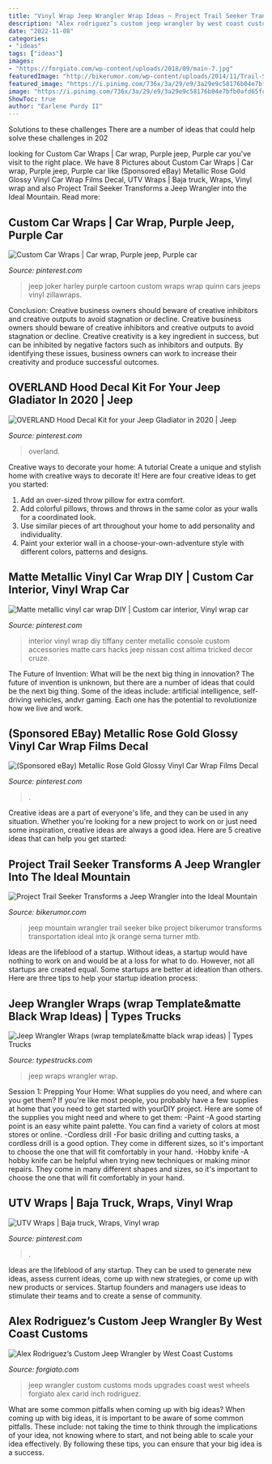 ```yaml
---
title: "Vinyl Wrap Jeep Wrangler Wrap Ideas ~ Project Trail Seeker Transforms A Jeep Wrangler Into The Ideal Mountain"
description: "Alex rodriguez’s custom jeep wrangler by west coast customs"
date: "2022-11-08"
categories:
- "ideas"
tags: ["ideas"]
images:
- "https://forgiato.com/wp-content/uploads/2018/09/main-7.jpg"
featuredImage: "http://bikerumor.com/wp-content/uploads/2014/11/Trail-Seeker-Jeep-Turner-bikes-SEMA-2.jpg"
featured_image: "https://i.pinimg.com/736x/3a/29/e9/3a29e9c58176b04e7bfb0afd65fc269a.jpg"
image: "https://i.pinimg.com/736x/3a/29/e9/3a29e9c58176b04e7bfb0afd65fc269a.jpg"
ShowToc: true
author: "Earlene Purdy II"
---
```



Solutions to these challenges
There are a number of ideas that could help solve these challenges in 202
	

		
looking for Custom Car Wraps | Car wrap, Purple jeep, Purple car you've visit to the right place. We have 8 Pictures about Custom Car Wraps | Car wrap, Purple jeep, Purple car like (Sponsored eBay) Metallic Rose Gold Glossy Vinyl Car Wrap Films Decal, UTV Wraps | Baja truck, Wraps, Vinyl wrap and also Project Trail Seeker Transforms a Jeep Wrangler into the Ideal Mountain. Read more:
		
    
## Custom Car Wraps | Car Wrap, Purple Jeep, Purple Car

<img loading=lazy src="https://i.pinimg.com/originals/d6/8a/66/d68a66d6b584e099a90c2900e88fea7e.jpg" onerror="this.onerror=null;this.src='https://tse3.mm.bing.net/th?id=OIP.Wj9yTJmfAHdqDclFcqHzNQHaE8&amp;pid=15.1';" alt="Custom Car Wraps | Car wrap, Purple jeep, Purple car">

_Source: pinterest.com_

>jeep joker harley purple cartoon custom wraps wrap quinn cars jeeps vinyl zillawraps. 

	

Conclusion: Creative business owners should beware of creative inhibitors and creative outputs to avoid stagnation or decline.
Creative business owners should beware of creative inhibitors and creative outputs to avoid stagnation or decline. Creative creativity is a key ingredient in success, but can be inhibited by negative factors such as inhibitors and outputs. By identifying these issues, business owners can work to increase their creativity and produce successful outcomes.

    
## OVERLAND Hood Decal Kit For Your Jeep Gladiator In 2020 | Jeep

<img loading=lazy src="https://i.pinimg.com/474x/73/97/bd/7397bd00476153e18b62f10a881af65d.jpg" onerror="this.onerror=null;this.src='https://tse3.mm.bing.net/th?id=OIP.-44QCvsHbC2RomFtGzzqVAAAAA&amp;pid=15.1';" alt="OVERLAND Hood Decal Kit for your Jeep Gladiator in 2020 | Jeep">

_Source: pinterest.com_

>overland. 

	

Creative ways to decorate your home: A tutorial
Create a unique and stylish home with creative ways to decorate it! Here are four creative ideas to get you started: 
1. Add an over-sized throw pillow for extra comfort.
2. Add colorful pillows, throws and throws in the same color as your walls for a coordinated look. 
3. Use similar pieces of art throughout your home to add personality and individuality. 
4. Paint your exterior wall in a choose-your-own-adventure style with different colors, patterns and designs.

    
## Matte Metallic Vinyl Car Wrap DIY | Custom Car Interior, Vinyl Wrap Car

<img loading=lazy src="https://i.pinimg.com/originals/82/8c/df/828cdf817ee0347f97b64f773e0861d0.jpg" onerror="this.onerror=null;this.src='https://tse2.mm.bing.net/th?id=OIP.AIv-jJOl07PJrairgiPWqwHaJ4&amp;pid=15.1';" alt="Matte metallic vinyl car wrap DIY | Custom car interior, Vinyl wrap car">

_Source: pinterest.com_

>interior vinyl wrap diy tiffany center metallic console custom accessories matte cars hacks jeep nissan cost altima tricked decor cruze. 

	

The Future of Invention: What will be the next big thing in innovation?
The future of invention is unknown, but there are a number of ideas that could be the next big thing. Some of the ideas include: artificial intelligence, self-driving vehicles, andvr gaming. Each one has the potential to revolutionize how we live and work.

    
## (Sponsored EBay) Metallic Rose Gold Glossy Vinyl Car Wrap Films Decal

<img loading=lazy src="https://i.pinimg.com/736x/7d/74/7c/7d747cd85f42ed9d40d3d03c29deb381.jpg" onerror="this.onerror=null;this.src='https://tse3.mm.bing.net/th?id=OIP.-SVZLy44xkxWcslOJbipBgAAAA&amp;pid=15.1';" alt="(Sponsored eBay) Metallic Rose Gold Glossy Vinyl Car Wrap Films Decal">

_Source: pinterest.com_

>. 

	

Creative ideas are a part of everyone's life, and they can be used in any situation. Whether you're looking for a new project to work on or just need some inspiration, creative ideas are always a good idea. Here are 5 creative ideas that can help you get started: 

    
## Project Trail Seeker Transforms A Jeep Wrangler Into The Ideal Mountain

<img loading=lazy src="http://bikerumor.com/wp-content/uploads/2014/11/Trail-Seeker-Jeep-Turner-bikes-SEMA-2.jpg" onerror="this.onerror=null;this.src='https://tse1.mm.bing.net/th?id=OIP.ITAEdeMHBxSj3Kz_ot3-WQHaE6&amp;pid=15.1';" alt="Project Trail Seeker Transforms a Jeep Wrangler into the Ideal Mountain">

_Source: bikerumor.com_

>jeep mountain wrangler trail seeker bike project bikerumor transforms transportation ideal into jk orange sema turner mtb. 

	

Ideas are the lifeblood of a startup. Without ideas, a startup would have nothing to work on and would be at a loss for what to do. However, not all startups are created equal. Some startups are better at ideation than others. Here are three tips to help your startup ideation process:

    
## Jeep Wrangler Wraps (wrap Template&amp;matte Black Wrap Ideas) | Types Trucks

<img loading=lazy src="https://typestrucks.com/wp-content/uploads/2019/04/7-63-640x410.jpg" onerror="this.onerror=null;this.src='https://tse1.mm.bing.net/th?id=OIP.FSNbeyW6vutT08Q1tEcPJAHaEv&amp;pid=15.1';" alt="Jeep Wrangler Wraps (wrap template&amp;matte black wrap ideas) | Types Trucks">

_Source: typestrucks.com_

>jeep wraps wrangler wrap. 

	

Session 1: Prepping Your Home: What supplies do you need, and where can you get them?
If you're like most people, you probably have a few supplies at home that you need to get started with yourDIY project. Here are some of the supplies you might need and where to get them:
-Paint -A good starting point is an easy white paint palette. You can find a variety of colors at most stores or online. 
-Cordless drill -For basic drilling and cutting tasks, a cordless drill is a good option. They come in different sizes, so it's important to choose the one that will fit comfortably in your hand. 
-Hobby knife -A hobby knife can be helpful when trying new techniques or making minor repairs. They come in many different shapes and sizes, so it's important to choose the one that will fit comfortably in your hand.

    
## UTV Wraps | Baja Truck, Wraps, Vinyl Wrap

<img loading=lazy src="https://i.pinimg.com/736x/3a/29/e9/3a29e9c58176b04e7bfb0afd65fc269a.jpg" onerror="this.onerror=null;this.src='https://tse2.mm.bing.net/th?id=OIP.p8SIORZBcuOZ5kDRleQf_gHaFj&amp;pid=15.1';" alt="UTV Wraps | Baja truck, Wraps, Vinyl wrap">

_Source: pinterest.com_

>. 

	

Ideas are the lifeblood of any startup. They can be used to generate new ideas, assess current ideas, come up with new strategies, or come up with new products or services. Startup founders and managers use ideas to stimulate their teams and to create a sense of community.

    
## Alex Rodriguez’s Custom Jeep Wrangler By West Coast Customs

<img loading=lazy src="https://forgiato.com/wp-content/uploads/2018/09/main-7.jpg" onerror="this.onerror=null;this.src='https://tse4.mm.bing.net/th?id=OIP.EoTPvG8BCZVWILOnoBkEMwHaE8&amp;pid=15.1';" alt="Alex Rodriguez’s Custom Jeep Wrangler by West Coast Customs">

_Source: forgiato.com_

>jeep wrangler custom customs mods upgrades coast west wheels forgiato alex carid inch rodriguez. 

	

What are some common pitfalls when coming up with big ideas?
When coming up with big ideas, it is important to be aware of some common pitfalls. These include: not taking the time to think through the implications of your idea, not knowing where to start, and not being able to scale your idea effectively. By following these tips, you can ensure that your big idea is a success.

